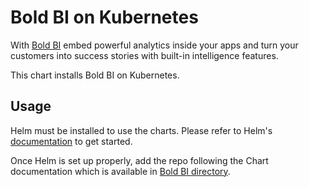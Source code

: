 # Bold BI on Kubernetes

With [Bold BI](https://www.boldbi.com/) embed powerful analytics inside your apps and turn your customers into success stories with built-in intelligence features.

This chart installs Bold BI on Kubernetes.

## Usage

Helm must be installed to use the charts.
Please refer to Helm's [documentation](https://helm.sh/docs/) to get started.

<!-- Keep full URL links to repo files because this README syncs from main to gh-pages.  -->
Once Helm is set up properly, add the repo following the Chart documentation which is available in [Bold BI directory](https://github.com/boldbi/boldbi-kubernetes/blob/v4.2_dev/helm/README.md).